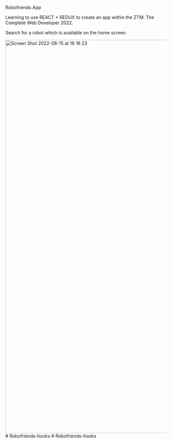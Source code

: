 Robofriends App

Learning to use REACT + REDUX to create an app within the ZTM: The Complete Web Developer 2022.

Search for a robot which is available on the home screen.

<img width="1229" alt="Screen Shot 2022-08-15 at 18 16 23" src="https://user-images.githubusercontent.com/103035459/184683611-55b26161-10fa-4e70-9102-d81d061f536e.png">
# Robofriends-hooks
# Robofriends-hooks

